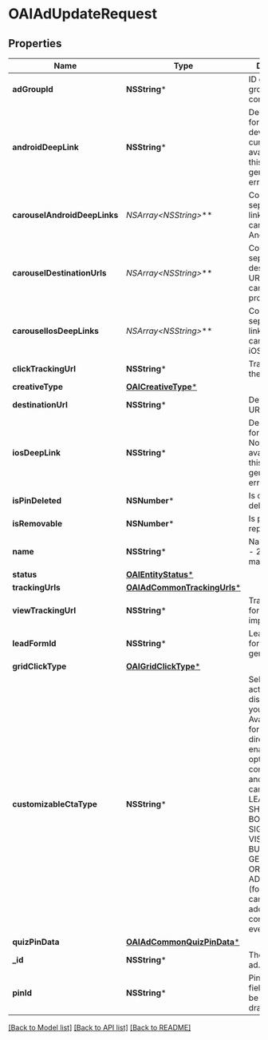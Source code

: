 # OAIAdUpdateRequest

## Properties
Name | Type | Description | Notes
------------ | ------------- | ------------- | -------------
**adGroupId** | **NSString*** | ID of the ad group that contains the ad. | [optional] 
**androidDeepLink** | **NSString*** | Deep link URL for Android devices. Not currently available. Using this field will generate an error. | [optional] 
**carouselAndroidDeepLinks** | **NSArray&lt;NSString*&gt;*** | Comma-separated deep links for the carousel pin on Android. | [optional] 
**carouselDestinationUrls** | **NSArray&lt;NSString*&gt;*** | Comma-separated destination URLs for the carousel pin to promote. | [optional] 
**carouselIosDeepLinks** | **NSArray&lt;NSString*&gt;*** | Comma-separated deep links for the carousel pin on iOS. | [optional] 
**clickTrackingUrl** | **NSString*** | Tracking url for the ad clicks. | [optional] 
**creativeType** | [**OAICreativeType***](OAICreativeType.md) |  | [optional] 
**destinationUrl** | **NSString*** | Destination URL. | [optional] 
**iosDeepLink** | **NSString*** | Deep link URL for iOS devices. Not currently available. Using this field will generate an error. | [optional] 
**isPinDeleted** | **NSNumber*** | Is original pin deleted? | [optional] 
**isRemovable** | **NSNumber*** | Is pin repinnable? | [optional] 
**name** | **NSString*** | Name of the ad - 255 chars max. | [optional] 
**status** | [**OAIEntityStatus***](OAIEntityStatus.md) |  | [optional] 
**trackingUrls** | [**OAIAdCommonTrackingUrls***](OAIAdCommonTrackingUrls.md) |  | [optional] 
**viewTrackingUrl** | **NSString*** | Tracking URL for ad impressions. | [optional] 
**leadFormId** | **NSString*** | Lead form ID for lead ad generation. | [optional] 
**gridClickType** | [**OAIGridClickType***](OAIGridClickType.md) |  | [optional] 
**customizableCtaType** | **NSString*** | Select a call to action (CTA) to display below your ad. Available only for ads with direct links enabled. CTA options for consideration and conversion campaigns are LEARN_MORE, SHOP_NOW, BOOK_NOW, SIGN_UP, VISIT_WEBSITE, BUY_NOW, GET_OFFER, ORDER_NOW, ADD_TO_CART (for conversion campaigns with add to cart conversion events only) | [optional] 
**quizPinData** | [**OAIAdCommonQuizPinData***](OAIAdCommonQuizPinData.md) |  | [optional] 
**_id** | **NSString*** | The ID of this ad. | 
**pinId** | **NSString*** | Pin ID. This field may only be updated for draft ads. | [optional] 

[[Back to Model list]](../README.md#documentation-for-models) [[Back to API list]](../README.md#documentation-for-api-endpoints) [[Back to README]](../README.md)


